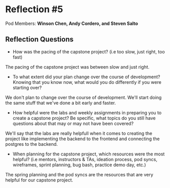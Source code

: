 # Reflection #5

Pod Members: **Winson Chen, Andy Cordero, and Steven Salto**

## Reflection Questions

* How was the pacing of the capstone project? (i.e too slow, just right, too fast) 

The pacing of the capstone project was between slow and just right.

* To what extent did your plan change over the course of development? Knowing that you know now, what would you do differently if you were starting over?

We don't plan to change over the course of development. We'll start doing the same stuff that we've done a bit early and faster.

* How helpful were the labs and weekly assignments in preparing you to create a capstone project? Be specific, what topics do you still have questions about that may or may not have been covered?

We'll say that the labs are really helpfull when it comes to creating the project like implementing the backend to the frontend and connecting the postgres to the backend.

* When planning for the capstone project, which resources were the most helpful? (i.e mentors, instructors & TAs, ideation process, pod syncs, wireframes, sprint planning, bug bash, practice demo day, etc.)

The spring planning and the pod syncs are the resources that are very helpful for our capstone project.
